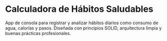 # Calculadora de Hábitos Saludables

App de consola para registrar y analizar hábitos diarios como consumo de agua, calorías y pasos. Diseñada con principios SOLID, arquitectura limpia y buenas prácticas profesionales.